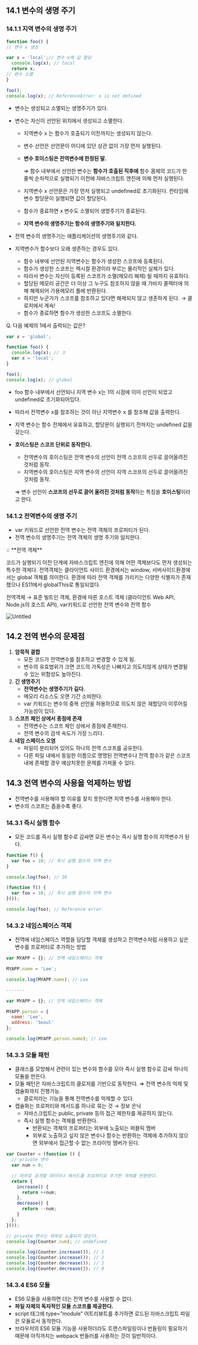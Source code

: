 ## 14.1 변수의 생명 주기

### 14.1.1 지역 변수의 생명 주기

```jsx
function foo() {
// 변수 x 생성

var x = 'local';// 변수 x에 값 할당  
  console.log(x); // local
  return x;
// 변수 소멸
}

foo();
console.log(x); // ReferenceError: x is not defined
```

- 변수는 생성되고 소멸되는 생명주기가 있다.
- 변수는 자신이 선언된 위치에서 생성되고 소멸한다.
    - 지역변수 x 는 함수가 호출되기 이전까지는 생성되지 않는다.
    - 변수 선언은 선언문이 어디에 있던 상관 없이 가장 먼저 실행된다.
    - **변수 호이스팅은 전역변수에 한정된 말.**
        
        ⇒ 함수 내부에서 선언한 변수는 **함수가 호출된 직후에** 함수 몸체의 코드가 한 줄씩 순차적으로 실행되기 이전에 자바스크립트 엔진에 의해 먼저 실행된다.
        
    - 지역변수 x 선언문은 가장 먼저 실행되고 undefined로 초기화된다. 런타임에 변수 할당문이 실행되면 값이 할당된다.
    - 함수가 종료하면 x 변수도 소멸되어 생명주기가 종료된다.
    - **지역 변수의 생명주기는 함수의 생명주기와 일치한다.**
- 전역 변수의 생명주기는 애플리케이션의 생명주기와 같다.

- 지역변수가 함수보다 오래 생존하는 경우도 있다.
    - 함수 내부에 선언된 지역변수는 함수가 생성한 스코프에 등록된다.
    - 함수가 생성한 스코프는 렉시컬 환경이라 부르는 물리적인 실체가 있다.
    - 따라서 변수는 자신이 등록된 스코프가 소멸(메모리 해제) 될 때까지 유효하다.
    - 할당된 메모리 공간은 더 이상 그 누구도 참조하지 않을 때 가비지 콜렉터에 의해 해제되어 가용메모리 풀에 반환된다.
    - 하지만 누군가가 스코프를 참조하고 있다면 해제되지 않고 생존하게 된다. → 클로저에서 계속!
    - 함수가 종료하면 함수가 생성한 스코프도 소멸한다.

Q. 다음 예제의 1에서 출력되는 값은?

```jsx
var x = 'global';

function foo() {
  console.log(x); // ①
  var x = 'local';
}

foo();
console.log(x); // global
```

- foo 함수 내부에서 선언되니 지역 변수 x는 1의 시점에 이미 선언이 되었고 undefined로 초기화되어있다.
- 따라서 전역변수 x를 참조하는 것이 아닌 지역변수 x 를 참조해 값을 출력한다.
- 지역 변수는 함수 전체에서 유효하고, 할당문이 실행되기 전까지는 undefined 값을 갖는다.
- **호이스팅은 스코프 단위로 동작한다.**
    - 전역변수의 호이스팅은 전역 변수의 선언이 전역 스코프의 선두로 끌어올려진 것처럼 동작.
    - 지역변수의 호이스팅은 지역 변수의 선언이 지역 스코프의 선두로 끌어올려진 것처럼 동작.
    
    ⇒ 변수 선언이 **스코프의 선두로 끌어 올려진 것처럼 동작**하는 특징을 **호이스팅**이라고 한다.
    

### 14.1.2 전역변수의 생명 주기

- var 키워드로 선언한 전역 변수는 전역 객체의 프로퍼티가 된다.
- 전역 변수의 생명주기는 전역 객체의 생명 주기와 일치한다.

<aside>
💡 **전역 객체**

코드가 실행되기 이전 단계에 자바스크립트 엔진에 의해 어떤 객체보다도 먼저 생성되는 특수한 객체다.
전역객체는 클라이언트 사이드 환경에서는 window, 서버사이드환경에서는 global 객체를 의미한다.
환경에 따라 전역 객체를 가리키는 다양한 식별자가 존재했으나 ES11에서 globalThis로 통일되었다.

전역객체 → 표준 빌트인 객체, 환경에 따른 호스트 객체 (클라이언트 Web API, Node.js의 호스트 API), var키워드로 선언한 전역 변수와 전역 함수

</aside>

![Untitled](https://prod-files-secure.s3.us-west-2.amazonaws.com/b19e4487-dfef-4395-9201-8b3dc303ca25/3cf3bf45-0253-48d5-91b1-f4169658cfde/Untitled.png)

## 14.2 전역 변수의 문제점

1. **암묵적 결합** 
    - 모든 코드가 전역변수를 참조하고 변경할 수 있게 됨.
    - 변수의 유효범위가 크면 코드의 가독성은 나빠지고 의도치않게 상태가 변경될 수 있는 위험성도 높아진다.
2. **긴 생명주기**
    - **전역변수는 생명주기가 길다.**
    - 메모리 리소스도 오랜 기간 소비한다.
    - var 키워드는 변수의 중복 선언을 허용하므로 의도치 않은 재할당이 이루어질 가능성이 있다.
3. **스코프 체인 상에서 종점에 존재**
    - 전역변수는 스코프 체인 상에서 종점에 존재한다.
    - 전역 변수의 검색 속도가 가장 느리다.
4. **네임 스페이스 오염**
    - 파일이 분리되어 있어도 하나의 전역 스코프를 공유한다.
    - 다른 파일 내에서 동일한 이름으로 명명된 전역변수나 전역 함수가 같은 스코프내에 존재할 경우 예상치못한 문제를 가져올 수 있다.

## 14.3 전역 변수의 사용을 억제하는 방법

- 전역변수를 사용해야 할 이유를 찾지 못한다면 지역 변수를 사용해야 한다.
- 변수의 스코프는 좁을수록 좋다.

### 14.3.1 즉시 실행 함수

- 모든 코드를 즉시 실행 함수로 감싸면 모든 변수는 즉시 실행 함수의 지역변수가 된다.

```jsx
function f() {
  var foo = 10; // 즉시 실행 함수의 지역 변수
}

console.log(foo); // 10 
```

```jsx
(function f() {
  var foo = 10; // 즉시 실행 함수의 지역 변수
}());

console.log(foo); // Reference error.
```

### 14.3.2 네임스페이스 객체

- 전역에 네임스페이스 역할을 담당할 객체를 생성하고 전역변수처럼 사용하고 싶은 변수를 프로퍼티로 추가하는 방법

```jsx
var MYAPP = {}; // 전역 네임스페이스 객체

MYAPP.name = 'Lee';

console.log(MYAPP.name); // Lee

-------

var MYAPP = {}; // 전역 네임스페이스 객체

MYAPP.person = {
  name: 'Lee',
  address: 'Seoul'
};

console.log(MYAPP.person.name); // Lee
```

### 14.3.3 모듈 패턴

- 클래스를 모방해서 관련이 있는 변수와 함수를 모아 즉시 실행 함수로 감싸 하나의 모듈을 만든다.
- 모듈 패턴은 자바스크립트의 클로저를 기반으로 동작한다. ⇒ 전역 변수의 억제 및 캡슐화까지 진행가능.
    - 클로저라는 기능을 통해 전역변수를 억제할 수 있다.
- 캡슐화는 프로퍼티와 메서드를 하나로 묶는 것 → 정보 은닉
    - 자바스크립트는 public, private 등의 접근 제한자를 제공하지 않는다.
    - 즉시 실행 함수는 객체를 반환한다.
        - 반환되는 객체의 프로퍼티는 외부에 노출되는 퍼블릭 멤버
        - 외부로 노출하고 싶지 않은 변수나 함수는 반환하는 객체에 추가하지 않으면 외부에서 접근할 수 없는 프라이빗 멤버가 된다.
    

```jsx
var Counter = (function () {
  // private 변수
  var num = 0;

  // 외부로 공개할 데이터나 메서드를 프로퍼티로 추가한 객체를 반환한다.
  return {
    increase() {
      return ++num;
    },
    decrease() {
      return --num;
    }
  };
}());

// private 변수는 외부로 노출되지 않는다.
console.log(Counter.num); // undefined

console.log(Counter.increase()); // 1
console.log(Counter.increase()); // 2
console.log(Counter.decrease()); // 1
console.log(Counter.decrease()); // 0
```

### 14.3.4 ES6 모듈

- ES6 모듈을 사용하면 더는 전역 변수를 사용할 수 없다.
- **파일 자체의 독자적인 모듈 스코프를 제공한다.**
- script 태그에 type=”module” 어트리뷰트를 추가하면 로드된 자바스크립트 파일은 모듈로서 동작한다.
- 브라우저의 ES6 모듈 기능을 사용하더라도 트랜스파일링이나 번들링이 필요하기 때문에 아직까지는 webpack 번들러를 사용하는 것이 일반적이다.
